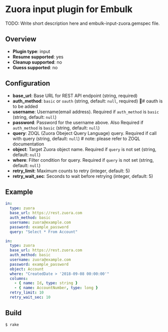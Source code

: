 # Zuora input plugin for Embulk

TODO: Write short description here and embulk-input-zuora.gemspec file.

## Overview

* **Plugin type**: input
* **Resume supported**: yes
* **Cleanup supported**: no
* **Guess supported**: no

## Configuration


- **base_url**: Base URL for REST API endpoint (string, required)
- **auth_method**: `basic` or `oauth` (string, default: `null`, required) # oauth is to be added
- **username**: Username(email address). Required if `auth_method` is `basic` (string, default: `null`)
- **password**: Password for the username above. Also Required if `auth_method` is `basic` (string, default: `null`)
- **query**: ZOQL (Zuora Obeject Query Language) query. Required if call with query (string, default: `null`) # note: please refer to ZOQL documentation
- **object**: Target Zuora object name. Required if `query` is not set (string, default: `null`)
- **where**: Filter condition for query. Required if `query` is not set (string, default: `null`)
- **retry_limit**: Maximum counts to retry (integer, default: 5)
- **retry_wait_sec**: Seconds to wait before retrying (integer, default: 5)

## Example

```yaml
in:
  type: zuora
  base_url: https://rest.zuora.com
  auth_method: basic
  username: zuora@example.com
  password: example_password
  query: "Select * From Account"
```

```yaml
in:
  type: zuora
  base_url: https://rest.zuora.com
  auth_method: basic
  username: zuora@example.com
  password: example_password
  object: Account
  where: "CreatedDate > '2018-09-08 00:00:00'"
  columns:
    - { name: Id, type: string }
    - { name: AccountNumber, type: long }
  retry_limit: 10
  retry_wait_sec: 10
```


## Build

```
$ rake
```
